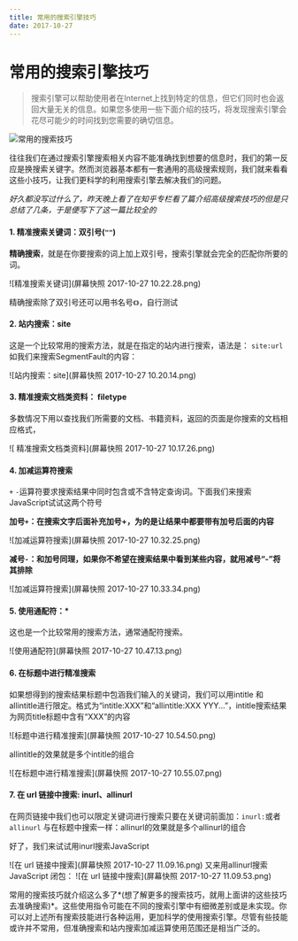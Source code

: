 ```yaml
---
title: 常用的搜索引擎技巧
date: 2017-10-27
---
```


# 常用的搜索引擎技巧

> 搜索引擎可以帮助使用者在Internet上找到特定的信息，但它们同时也会返回大量无关的信息。如果您多使用一些下面介绍的技巧，将发现搜索引擎会花尽可能少的时间找到您需要的确切信息。

![常用的搜索技巧](19cc3e9629af4a318d812053fc2f56c8_th.jpg)

往往我们在通过搜索引擎搜索相关内容不能准确找到想要的信息时，我们的第一反应是换搜索关键字。然而浏览器基本都有一套通用的高级搜索规则，我们就来看看这些小技巧，让我们更科学的利用搜索引擎去解决我们的问题。

*好久都没写过什么了，昨天晚上看了在知乎专栏看了篇介绍高级搜索技巧的但是只总结了几条，于是便写下了这一篇比较全的*

#### 1. 精准搜索关键词：双引号(`""`) 

**精确搜索**，就是在你要搜索的词上加上双引号，搜索引擎就会完全的匹配你所要的词。

![精准搜索关键词](屏幕快照 2017-10-27 10.22.28.png)

精确搜索除了双引号还可以用书名号`《》`，自行测试

#### 2. 站内搜索：site

这是一个比较常用的搜索方法，就是在指定的站内进行搜索，语法是：
`site:url` 如我们来搜索SegmentFault的内容：

![站内搜索：site](屏幕快照 2017-10-27 10.20.14.png)

#### 3. 精准搜索文档类资料： filetype

多数情况下用以查找我们所需要的文档、书籍资料，返回的页面是你搜索的文档相应格式，

![ 精准搜索文档类资料](屏幕快照 2017-10-27 10.17.26.png)

#### 4. 加减运算符搜索

`+` `-`运算符要求搜索结果中同时包含或不含特定查询词。下面我们来搜索JavaScript试试这两个符号

**加号`+`：在搜索文字后面补充加号+，为的是让结果中都要带有加号后面的内容**

![加减运算符搜索](屏幕快照 2017-10-27 10.32.25.png)

**减号`-`：和加号同理，如果你不希望在搜索结果中看到某些内容，就用减号“-”将其排除**

![加减运算符搜索](屏幕快照 2017-10-27 10.33.34.png)



#### 5. 使用通配符：*

这也是一个比较常用的搜索方法，通常通配符搜索。

![使用通配符](屏幕快照 2017-10-27 10.47.13.png)

#### 6. 在标题中进行精准搜索
如果想得到的搜索结果标题中包涵我们输入的关键词，我们可以用intitle 和 allintitle进行限定。格式为“intitle:XXX”和“allintitle:XXX YYY...”，intitle搜索结果为网页title标题中含有“XXX”的内容

![标题中进行精准搜索](屏幕快照 2017-10-27 10.54.50.png)

allintitle的效果就是多个intitle的组合

![在标题中进行精准搜索](屏幕快照 2017-10-27 10.55.07.png)

#### 7. 在 url 链接中搜索: inurl、allinurl

在网页链接中我们也可以限定关键词进行搜索只要在关键词前面加：`inurl:`或者`allinurl` 与在标题中搜索一样：allinurl的效果就是多个allinurl的组合

好了，我们来试试用inurl搜索JavaScript

![在 url 链接中搜索](屏幕快照 2017-10-27 11.09.16.png)
又来用allinurl搜索JavaScript 闭包：
![在 url 链接中搜索](屏幕快照 2017-10-27 11.09.53.png)

常用的搜索技巧就介绍这么多了*(想了解更多的搜索技巧，就用上面讲的这些技巧去准确搜索)*。这些使用指令可能在不同的搜索引擎中有细微差别或是未实现。你可以对上述所有搜索技能进行各种运用，更加科学的使用搜索引擎。尽管有些技能或许并不常用，但准确搜索和站内搜索加减运算使用范围还是相当广泛的。
